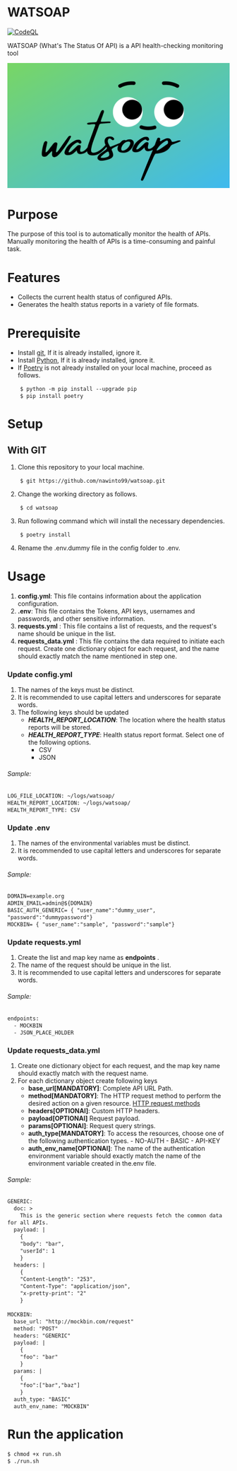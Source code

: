 # WATSOAP
[![CodeQL](https://github.com/nawinto99/gitoxy/actions/workflows/codeql-analysis.yml/badge.svg?branch=main)](https://github.com/nawinto99/gitoxy/actions/workflows/codeql-analysis.yml)


WATSOAP (What's The Status Of API) is a API health-checking monitoring tool

![gitoxy](./docs/assets/watsoap.png)


# Purpose
The purpose of this tool is to automatically monitor the health of APIs. Manually monitoring the health of APIs is a time-consuming and painful task.

# Features
- Collects the current health status of configured APIs.
- Generates the health status reports in a variety of file formats.

# Prerequisite

- Install [git](https://git-scm.com/), If it is already installed, ignore it.
- Install [Python](https://www.python.org/), If it is already installed, ignore it.
- If [Poetry](https://python-poetry.org/docs/) is not already installed on your local machine, proceed as follows.
```
    $ python -m pip install --upgrade pip
    $ pip install poetry
```

# Setup 

## With GIT

1. Clone this repository to your local machine.

```
    $ git https://github.com/nawinto99/watsoap.git
```

2. Change the working directory as follows.
```
    $ cd watsoap
```
3. Run following command which will install the necessary dependencies.

```
    $ poetry install
```
4. Rename the .env.dummy file in the config folder to .env.

# Usage
1. **config.yml**: This file contains information about the application configuration.
2. **.env**: This file contains the Tokens, API keys, usernames and passwords, and other sensitive information.
3. **requests.yml** : This file contains a list of requests, and the request's name should be unique in the list.
4. **requests_data.yml** : This file contains the data required to initiate each request. Create one dictionary object for each request, and the name should exactly match the name mentioned in step one.

### Update **config.yml**
1. The names of the keys must be distinct.
2. It is recommended to use capital letters and underscores for separate words.
3. The following keys should be updated
   - ***HEALTH_REPORT_LOCATION***: The location where the health status reports will be stored.
   - ***HEALTH_REPORT_TYPE***: Health status report format. Select one of the following options.
        - CSV
        - JSON

###### Sample:
```
LOG_FILE_LOCATION: ~/logs/watsoap/
HEALTH_REPORT_LOCATION: ~/logs/watsoap/
HEALTH_REPORT_TYPE: CSV
```

### Update **.env**
1. The names of the environmental variables must be distinct.
2. It is recommended to use capital letters and underscores for separate words.

###### Sample:
```
DOMAIN=example.org
ADMIN_EMAIL=admin@${DOMAIN}
BASIC_AUTH_GENERIC= { "user_name":"dummy_user", "password":"dummypassword"}
MOCKBIN= { "user_name":"sample", "password":"sample"}

```
### Update **requests.yml**
1. Create the list and map key name as **endpoints** .
2. The name of the request should be unique in the list.
3. It is recommended to use capital letters and underscores for separate words.

###### Sample:

```
endpoints:
  - MOCKBIN
  - JSON_PLACE_HOLDER
```
### Update **requests_data.yml**
1. Create one dictionary object for each request, and the map key name should exactly match with the request name.
2. For each dictionary object create following keys
    - **base_url[MANDATORY]**: Complete API URL Path.
    - **method[MANDATORY]**: The HTTP request method to perform the desired action on a given resource. [HTTP request methods](https://developer.mozilla.org/en-US/docs/Web/HTTP/Methods)
    - **headers[OPTIONAl]**: Custom HTTP headers.
    - **payload[OPTIONAl]** Request payload.
    - **params[OPTIONAl]**: Request query strings.
    - **auth_type[MANDATORY]**: To access the resources, choose one of the following authentication types. 
            - NO-AUTH
            - BASIC
            - API-KEY
    - **auth_env_name[OPTIONAl]**: The name of the authentication environment variable should exactly match the name of the environment variable created in the.env file.


###### Sample:

```
GENERIC:
  doc: >
    This is the generic section where requests fetch the common data for all APIs.
  payload: |
    {
    "body": "bar",
    "userId": 1
    }
  headers: |
    {
    "Content-Length": "253",
    "Content-Type": "application/json",
    "x-pretty-print": "2"
    }

MOCKBIN:
  base_url: "http://mockbin.com/request"
  method: "POST"
  headers: "GENERIC"
  payload: |
    {
    "foo": "bar"
    }
  params: |
    {
    "foo":["bar","baz"]
    }
  auth_type: "BASIC"
  auth_env_name: "MOCKBIN"
```


# Run the application

```
$ chmod +x run.sh
$ ./run.sh
```


